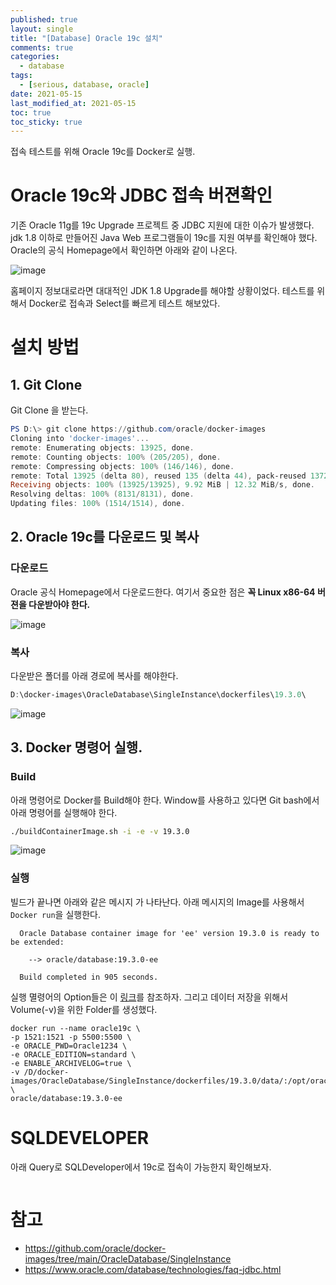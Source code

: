 ```yaml
---
published: true
layout: single
title: "[Database] Oracle 19c 설치"
comments: true
categories:
  - database
tags:
  - [serious, database, oracle]
date: 2021-05-15
last_modified_at: 2021-05-15
toc: true
toc_sticky: true
---
```


 접속 테스트를 위해 Oracle 19c를 Docker로 실행.

# Oracle 19c와 JDBC 접속 버젼확인

기존 Oracle 11g를 19c Upgrade 프로젝트 중 JDBC 지원에 대한 이슈가 발생했다. jdk 1.8 이하로 만들어진 Java Web 프로그램들이 19c를 지원 여부를 확인해야 했다. Oracle의 공식 Homepage에서 확인하면 아래와 같이 나온다.

![image](https://user-images.githubusercontent.com/22446581/118341483-4be64b80-b55a-11eb-98b9-d01fc30ac3ad.png)

홈페이지 정보대로라면 대대적인 JDK 1.8 Upgrade를 해야할 상황이었다. 테스트를 위해서 Docker로 접속과 Select를 빠르게 테스트 해보았다.

# 설치 방법

## 1. Git Clone

Git Clone 을 받는다.   

  ```powershell
  PS D:\> git clone https://github.com/oracle/docker-images
  Cloning into 'docker-images'...
  remote: Enumerating objects: 13925, done.
  remote: Counting objects: 100% (205/205), done.
  remote: Compressing objects: 100% (146/146), done.
  remote: Total 13925 (delta 80), reused 135 (delta 44), pack-reused 13720
  Receiving objects: 100% (13925/13925), 9.92 MiB | 12.32 MiB/s, done.
  Resolving deltas: 100% (8131/8131), done.
  Updating files: 100% (1514/1514), done.
  ```

## 2. Oracle 19c를 다운로드 및 복사

### 다운로드

Oracle 공식 Homepage에서 다운로드한다. 여기서 중요한 점은 **꼭 Linux x86-64 버젼을 다운받아야 한다.**

![image](https://user-images.githubusercontent.com/22446581/118341846-a6cc7280-b55b-11eb-8011-2dfc5fce89c2.png)

### 복사

 다운받은 폴더를 아래 경로에 복사를 해야한다.

```powershell
D:\docker-images\OracleDatabase\SingleInstance\dockerfiles\19.3.0\
```

![image](https://user-images.githubusercontent.com/22446581/118380184-dee6ba80-b61a-11eb-8363-eac278b9e7af.png)

## 3. Docker 명령어 실행.

### Build

 아래 명령어로 Docker를 Build해야 한다. Window를 사용하고 있다면 Git bash에서 아래 명령어를 실행해야 한다.

```bash
./buildContainerImage.sh -i -e -v 19.3.0
```

![image](https://user-images.githubusercontent.com/22446581/118380344-fd998100-b61b-11eb-99a9-9c3646f4ffe9.png)

### 실행

빌드가 끝나면 아래와 같은 메시지 가 나타난다. 아래 메시지의 Image를 사용해서 `Docker run`을 실행한다.

```
  Oracle Database container image for 'ee' version 19.3.0 is ready to be extended:

    --> oracle/database:19.3.0-ee

  Build completed in 905 seconds.
```

실행 멸령어의 Option들은 이 [링크](https://github.com/oracle/docker-images/tree/main/OracleDatabase/SingleInstance)를 참조하자. 그리고 데이터 저장을 위해서 Volume(-v)을 위한 Folder를 생성했다.

```
docker run --name oracle19c \
-p 1521:1521 -p 5500:5500 \
-e ORACLE_PWD=Oracle1234 \
-e ORACLE_EDITION=standard \
-e ENABLE_ARCHIVELOG=true \
-v /D/docker-images/OracleDatabase/SingleInstance/dockerfiles/19.3.0/data/:/opt/oracle/oradata \
oracle/database:19.3.0-ee
```

# SQLDEVELOPER

아래 Query로 SQLDeveloper에서 19c로 접속이 가능한지 확인해보자.

```

```



# 참고


  * https://github.com/oracle/docker-images/tree/main/OracleDatabase/SingleInstance
  * https://www.oracle.com/database/technologies/faq-jdbc.html

